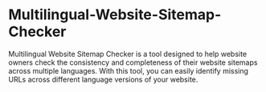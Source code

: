 # Multilingual-Website-Sitemap-Checker
Multilingual Website Sitemap Checker is a tool designed to help website owners check the consistency and completeness of their website sitemaps across multiple languages. With this tool, you can easily identify missing URLs across different language versions of your website.
